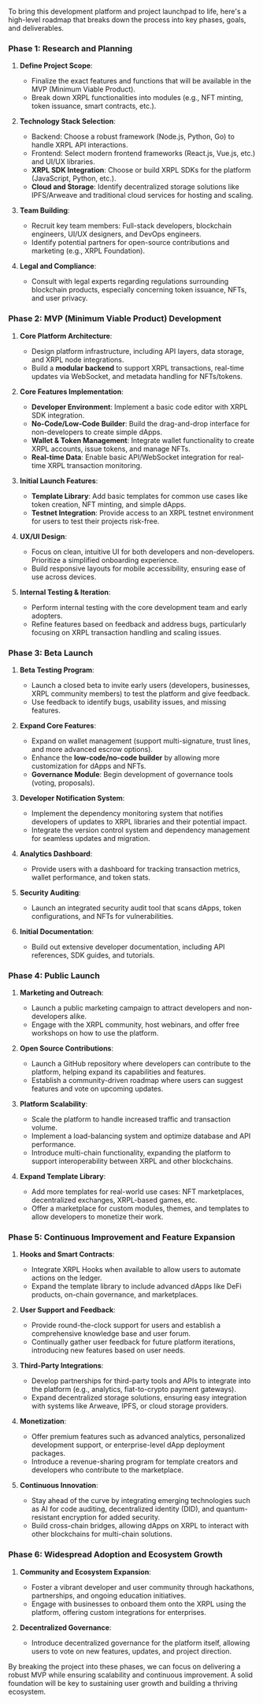 To bring this development platform and project launchpad to life, here's a high-level roadmap that breaks down the process into key phases, goals, and deliverables.

### Phase 1: **Research and Planning**
1. **Define Project Scope**:
   - Finalize the exact features and functions that will be available in the MVP (Minimum Viable Product).
   - Break down XRPL functionalities into modules (e.g., NFT minting, token issuance, smart contracts, etc.).
   
2. **Technology Stack Selection**:
   - Backend: Choose a robust framework (Node.js, Python, Go) to handle XRPL API interactions.
   - Frontend: Select modern frontend frameworks (React.js, Vue.js, etc.) and UI/UX libraries.
   - **XRPL SDK Integration**: Choose or build XRPL SDKs for the platform (JavaScript, Python, etc.).
   - **Cloud and Storage**: Identify decentralized storage solutions like IPFS/Arweave and traditional cloud services for hosting and scaling.

3. **Team Building**:
   - Recruit key team members: Full-stack developers, blockchain engineers, UI/UX designers, and DevOps engineers.
   - Identify potential partners for open-source contributions and marketing (e.g., XRPL Foundation).

4. **Legal and Compliance**:
   - Consult with legal experts regarding regulations surrounding blockchain products, especially concerning token issuance, NFTs, and user privacy.

### Phase 2: **MVP (Minimum Viable Product) Development**
1. **Core Platform Architecture**:
   - Design platform infrastructure, including API layers, data storage, and XRPL node integrations.
   - Build a **modular backend** to support XRPL transactions, real-time updates via WebSocket, and metadata handling for NFTs/tokens.

2. **Core Features Implementation**:
   - **Developer Environment**: Implement a basic code editor with XRPL SDK integration.
   - **No-Code/Low-Code Builder**: Build the drag-and-drop interface for non-developers to create simple dApps.
   - **Wallet & Token Management**: Integrate wallet functionality to create XRPL accounts, issue tokens, and manage NFTs.
   - **Real-time Data**: Enable basic API/WebSocket integration for real-time XRPL transaction monitoring.

3. **Initial Launch Features**:
   - **Template Library**: Add basic templates for common use cases like token creation, NFT minting, and simple dApps.
   - **Testnet Integration**: Provide access to an XRPL testnet environment for users to test their projects risk-free.

4. **UX/UI Design**:
   - Focus on clean, intuitive UI for both developers and non-developers. Prioritize a simplified onboarding experience.
   - Build responsive layouts for mobile accessibility, ensuring ease of use across devices.

5. **Internal Testing & Iteration**:
   - Perform internal testing with the core development team and early adopters.
   - Refine features based on feedback and address bugs, particularly focusing on XRPL transaction handling and scaling issues.

### Phase 3: **Beta Launch**
1. **Beta Testing Program**:
   - Launch a closed beta to invite early users (developers, businesses, XRPL community members) to test the platform and give feedback.
   - Use feedback to identify bugs, usability issues, and missing features.

2. **Expand Core Features**:
   - Expand on wallet management (support multi-signature, trust lines, and more advanced escrow options).
   - Enhance the **low-code/no-code builder** by allowing more customization for dApps and NFTs.
   - **Governance Module**: Begin development of governance tools (voting, proposals).

3. **Developer Notification System**:
   - Implement the dependency monitoring system that notifies developers of updates to XRPL libraries and their potential impact.
   - Integrate the version control system and dependency management for seamless updates and migration.

4. **Analytics Dashboard**:
   - Provide users with a dashboard for tracking transaction metrics, wallet performance, and token stats.

5. **Security Auditing**:
   - Launch an integrated security audit tool that scans dApps, token configurations, and NFTs for vulnerabilities.

6. **Initial Documentation**:
   - Build out extensive developer documentation, including API references, SDK guides, and tutorials.

### Phase 4: **Public Launch**
1. **Marketing and Outreach**:
   - Launch a public marketing campaign to attract developers and non-developers alike.
   - Engage with the XRPL community, host webinars, and offer free workshops on how to use the platform.
   
2. **Open Source Contributions**:
   - Launch a GitHub repository where developers can contribute to the platform, helping expand its capabilities and features.
   - Establish a community-driven roadmap where users can suggest features and vote on upcoming updates.

3. **Platform Scalability**:
   - Scale the platform to handle increased traffic and transaction volume.
   - Implement a load-balancing system and optimize database and API performance.
   - Introduce multi-chain functionality, expanding the platform to support interoperability between XRPL and other blockchains.

4. **Expand Template Library**:
   - Add more templates for real-world use cases: NFT marketplaces, decentralized exchanges, XRPL-based games, etc.
   - Offer a marketplace for custom modules, themes, and templates to allow developers to monetize their work.

### Phase 5: **Continuous Improvement and Feature Expansion**
1. **Hooks and Smart Contracts**:
   - Integrate XRPL Hooks when available to allow users to automate actions on the ledger.
   - Expand the template library to include advanced dApps like DeFi products, on-chain governance, and marketplaces.

2. **User Support and Feedback**:
   - Provide round-the-clock support for users and establish a comprehensive knowledge base and user forum.
   - Continually gather user feedback for future platform iterations, introducing new features based on user needs.

3. **Third-Party Integrations**:
   - Develop partnerships for third-party tools and APIs to integrate into the platform (e.g., analytics, fiat-to-crypto payment gateways).
   - Expand decentralized storage solutions, ensuring easy integration with systems like Arweave, IPFS, or cloud storage providers.

4. **Monetization**:
   - Offer premium features such as advanced analytics, personalized development support, or enterprise-level dApp deployment packages.
   - Introduce a revenue-sharing program for template creators and developers who contribute to the marketplace.

5. **Continuous Innovation**:
   - Stay ahead of the curve by integrating emerging technologies such as AI for code auditing, decentralized identity (DID), and quantum-resistant encryption for added security.
   - Build cross-chain bridges, allowing dApps on XRPL to interact with other blockchains for multi-chain solutions.

### Phase 6: **Widespread Adoption and Ecosystem Growth**
1. **Community and Ecosystem Expansion**:
   - Foster a vibrant developer and user community through hackathons, partnerships, and ongoing education initiatives.
   - Engage with businesses to onboard them onto the XRPL using the platform, offering custom integrations for enterprises.
   
2. **Decentralized Governance**:
   - Introduce decentralized governance for the platform itself, allowing users to vote on new features, updates, and project direction.

By breaking the project into these phases, we can focus on delivering a robust MVP while ensuring scalability and continuous improvement. A solid foundation will be key to sustaining user growth and building a thriving ecosystem.
